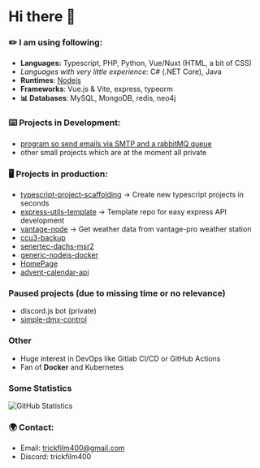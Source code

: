 # Hi there 👋

### ✏️ I am using following:
- **Languages:** Typescript, PHP, Python, Vue/Nuxt (HTML, a bit of CSS)
- _Languages with very little experience_: C# (.NET Core), Java
- **Runtimes**: [Nodejs](https://nodejs.org/en/)
- **Frameworks**: Vue.js & Vite, express, typeorm
- **📊 Databases**: MySQL, MongoDB, redis, neo4j

### ⌨️ Projects in Development:
- [program so send emails via SMTP and a rabbitMQ queue](https://github.com/node-mail-broadcast)
- other small projects which are at the moment all private

### 🖥️ Projects in production:
- [typescript-project-scaffolding](https://github.com/Trickfilm400/typescript-project-scaffolding) -> Create new typescript projects in seconds
- [express-utils-template](https://github.com/Trickfilm400/express-utils-template) -> Template repo for easy express API development
- [vantage-node](https://github.com/trickfilm400/vantage-node) -> Get weather data from vantage-pro weather station
- [ccu3-backup](https://github.com/Trickfilm400/ccu3-backup)
- [senertec-dachs-msr2](https://github.com/Trickfilm400/senertec-dachs-msr2)
- [generic-nodejs-docker](https://github.com/trickfilm400/generic-nodejs-docker)
- [HomePage](https://github.com/trickfilm400/homepage)
- [advent-calendar-api](https://github.com/Trickfilm400/advent-calendar-api)

### Paused projects (due to missing time or no relevance)
- discord.js bot (private)
- [simple-dmx-control](https://github.com/Trickfilm400/simple-dmx-control)

### Other
- Huge interest in DevOps like Gitlab CI/CD or GitHub Actions
- Fan of **Docker** and Kubernetes

### Some Statistics
![GitHub Statistics](https://github-readme-stats.vercel.app/api?username=trickfilm400&theme=github_dark&show_icons=true)

### 🌍 Contact:
- Email: trickfilm400@gmail.com
- Discord: trickfilm400
